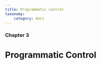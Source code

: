 ```yaml
---
title: Programmatic control
taxonomy:
    category: docs
---
```


### Chapter 3

# Programmatic Control
